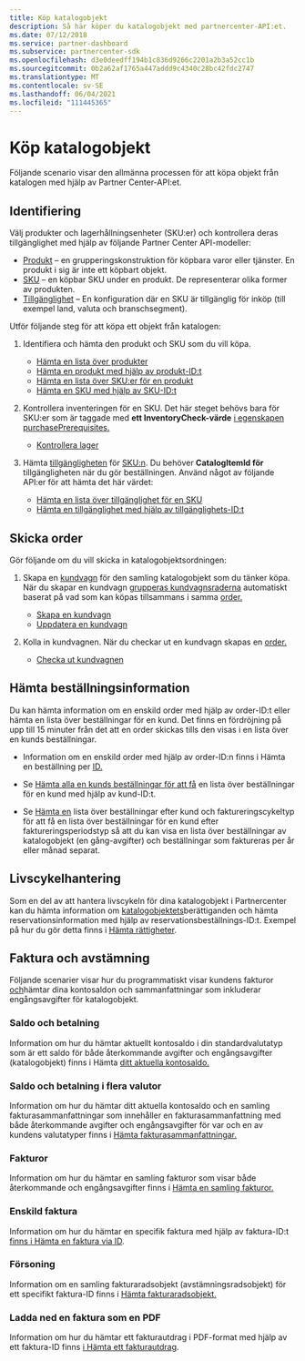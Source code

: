 ```yaml
---
title: Köp katalogobjekt
description: Så här köper du katalogobjekt med partnercenter-API:et.
ms.date: 07/12/2018
ms.service: partner-dashboard
ms.subservice: partnercenter-sdk
ms.openlocfilehash: d3e0deedff194b1c836d9266c2201a2b3a52cc1b
ms.sourcegitcommit: 0b2a62af1765a447addd9c4340c28bc42fdc2747
ms.translationtype: MT
ms.contentlocale: sv-SE
ms.lasthandoff: 06/04/2021
ms.locfileid: "111445365"
---
```

# <a name="purchase-catalog-items"></a>Köp katalogobjekt

Följande scenario visar den allmänna processen för att köpa objekt från katalogen med hjälp av Partner Center-API:et.

## <a name="discovery"></a>Identifiering

Välj produkter och lagerhållningsenheter (SKU:er) och kontrollera deras tillgänglighet med hjälp av följande Partner Center API-modeller:

- [Produkt](product-resources.md#product) – en grupperingskonstruktion för köpbara varor eller tjänster. En produkt i sig är inte ett köpbart objekt.
- [SKU](product-resources.md#sku) – en köpbar SKU under en produkt. De representerar olika former av produkten.
- [Tillgänglighet](product-resources.md#availability) – En konfiguration där en SKU är tillgänglig för inköp (till exempel land, valuta och branschsegment).

Utför följande steg för att köpa ett objekt från katalogen:

1. Identifiera och hämta den produkt och SKU som du vill köpa.

   - [Hämta en lista över produkter](get-a-list-of-products.md)
   - [Hämta en produkt med hjälp av produkt-ID:t](get-a-product-by-id.md)
   - [Hämta en lista över SKU:er för en produkt](get-a-list-of-skus-for-a-product.md)
   - [Hämta en SKU med hjälp av SKU-ID:t](get-a-sku-by-id.md)

2. Kontrollera inventeringen för en SKU. Det här steget behövs bara för SKU:er som är taggade med **ett InventoryCheck-värde** [i egenskapen purchasePrerequisites.](product-resources.md#sku)

   - [Kontrollera lager](check-inventory.md)

3. Hämta [tillgängligheten](product-resources.md#availability) för [SKU:n](product-resources.md#sku). Du behöver **CatalogItemId för** tillgängligheten när du gör beställningen. Använd något av följande API:er för att hämta det här värdet:

   - [Hämta en lista över tillgänglighet för en SKU](get-a-list-of-availabilities-for-a-sku.md)
   - [Hämta en tillgänglighet med hjälp av tillgänglighets-ID:t](get-an-availability-by-id.md)

## <a name="order-submission"></a>Skicka order

Gör följande om du vill skicka in katalogobjektsordningen:

1. Skapa en [kundvagn](cart-resources.md) för den samling katalogobjekt som du tänker köpa. När du skapar en kundvagn [grupperas kundvagnsraderna](cart-resources.md#cartlineitem) automatiskt baserat på vad som kan köpas tillsammans i samma [order.](order-resources.md)

   - [Skapa en kundvagn](create-a-cart.md)
   - [Uppdatera en kundvagn](update-a-cart.md)

2. Kolla in kundvagnen. När du checkar ut en kundvagn skapas en [order.](order-resources.md)

   - [Checka ut kundvagnen](checkout-a-cart.md)

## <a name="get-order-details"></a>Hämta beställningsinformation

Du kan hämta information om en enskild order med hjälp av order-ID:t eller hämta en lista över beställningar för en kund. Det finns en fördröjning på upp till 15 minuter från det att en order skickas tills den visas i en lista över en kunds beställningar.

- Information om en enskild order med hjälp av order-ID:n finns i Hämta en beställning per [ID.](get-an-order-by-id.md)

- Se [Hämta alla en kunds beställningar för att få](get-all-of-a-customer-s-orders.md) en lista över beställningar för en kund med hjälp av kund-ID:t.

- Se [Hämta en](get-a-list-of-orders-by-customer-and-billing-cycle-type.md) lista över beställningar efter kund och faktureringscykeltyp [](product-resources.md#billingcycletype) för att få en lista över beställningar för en kund efter faktureringsperiodstyp så att du kan visa en lista över beställningar av katalogobjekt (en gång-avgifter) och beställningar som faktureras per år eller månad separat.

## <a name="lifecycle-management"></a>Livscykelhantering

Som en del av att hantera livscykeln för dina katalogobjekt i Partnercenter kan du hämta information om [katalogobjektets](entitlement-resources.md)berättiganden och hämta reservationsinformation med hjälp av reservationsbeställnings-ID:t. Exempel på hur du gör detta finns i [Hämta rättigheter](get-a-collection-of-entitlements.md).   

## <a name="invoice-and-reconciliation"></a>Faktura och avstämning

Följande scenarier visar hur du programmatiskt visar kundens fakturor [och](invoice-resources.md)hämtar dina kontosaldon och sammanfattningar som inkluderar engångsavgifter för katalogobjekt.

### <a name="balance-and-payment"></a>Saldo och betalning

Information om hur du hämtar aktuellt kontosaldo i din standardvalutatyp som är ett saldo för både återkommande avgifter och engångsavgifter (katalogobjekt) finns i Hämta [ditt aktuella kontosaldo.](get-the-reseller-s-current-account-balance.md)

### <a name="multi-currency-balance-and-payment"></a>Saldo och betalning i flera valutor

Information om hur du hämtar ditt aktuella kontosaldo och en samling fakturasammanfattningar som innehåller en fakturasammanfattning med både återkommande avgifter och engångsavgifter för var och en av kundens valutatyper finns i [Hämta fakturasammanfattningar.](get-invoice-summaries.md)

### <a name="invoices"></a>Fakturor

Information om hur du hämtar en samling fakturor som visar både återkommande och engångsavgifter finns i [Hämta en samling fakturor.](get-a-collection-of-invoices.md) 

### <a name="single-invoice"></a>Enskild faktura

Information om hur du hämtar en specifik faktura med hjälp av faktura-ID:t [finns i Hämta en faktura via ID](get-invoice-by-id.md).  

### <a name="reconciliation"></a>Försoning

Information om en samling fakturaradsobjekt (avstämningsradsobjekt) för ett specifikt faktura-ID finns i [Hämta fakturaradsobjekt.](get-invoiceline-items.md)  

### <a name="download-an-invoice-as-a-pdf"></a>Ladda ned en faktura som en PDF

Information om hur du hämtar ett fakturautdrag i PDF-format med hjälp av ett faktura-ID finns [i Hämta ett fakturautdrag](get-invoice-statement.md).
